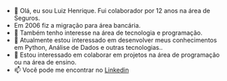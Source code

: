 - 👋 Olá, eu sou Luiz Henrique. Fui colaborador por 12 anos na área de Seguros.
- Em 2006 fiz a migração para área bancária.
- 👀 Também tenho interesse na área de tecnologia e programação.
- 🌱 Atualmente estou interessado em desenvolver meus conhecimentos em Python, Análise de Dados e outras tecnologias.. 
- 💞️ Estou interessado em colaborar em projetos na área de programação ou na área de ensino.
- 📫 Você pode me encontrar no [Linkedin](www.linkedin.com/in/luiz-henrique-16975a50) 

<!---
lhfalves/lhfalves is a ✨ special ✨ repository because its `README.md` (this file) appears on your GitHub profile.
You can click the Preview link to take a look at your changes.
--->
